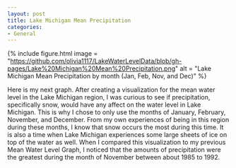 ```yaml
---
layout: post
title: Lake Michigan Mean Precipitation
categories:
- General
---
```


{% include figure.html image = "https://github.com/olivia1117/LakeWaterLevelData/blob/gh-pages/Lake%20Michigan%20Mean%20Precipitation.png" alt = "Lake Michigan Mean Precipitation by month (Jan, Feb, Nov, and Dec)" %}

Here is my next graph. After creating a visualization for the mean water level in the Lake Michigan region, I was curious to see if precipitation, specifically snow, would have any affect on the water level in Lake Michigan. This is why I chose to only use the months of January, February, November, and December. From my own experiences of being in this region during these months, I know that snow occurs the most during this time. It is also a time when Lake Michigan experiences some large sheets of ice on top of the water as well. When I compared this visualization to my previous Mean Water Level Graph, I noticed that the amounts of precipitation were the greatest during the month of November between about 1985 to 1992. 
